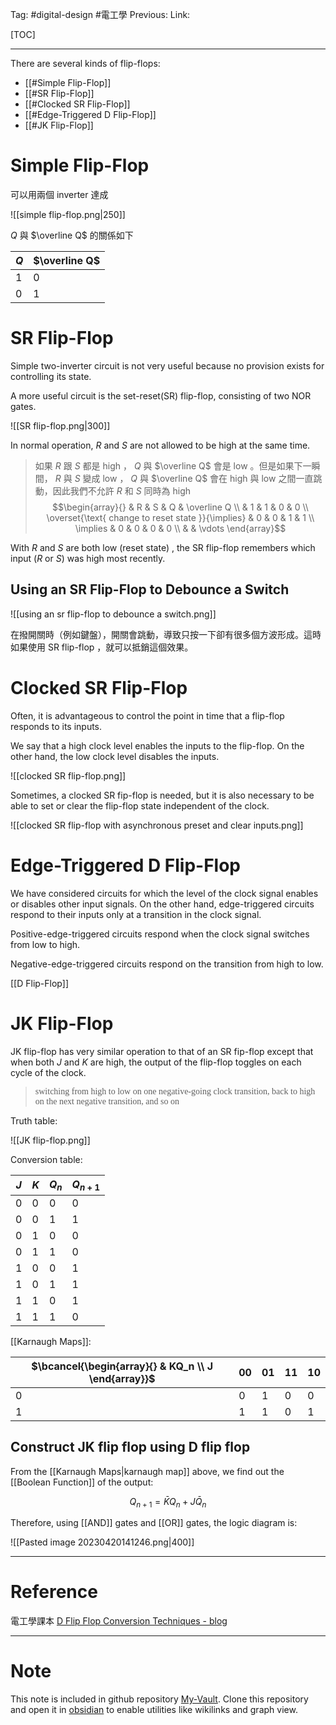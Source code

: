 Tag: #digital-design #電工學 
Previous: 
Link: 

[TOC]

---

There are several kinds of flip-flops:

- [[#Simple Flip-Flop]]
- [[#SR Flip-Flop]]
- [[#Clocked SR Flip-Flop]]
- [[#Edge-Triggered D Flip-Flop]]
- [[#JK Flip-Flop]]

# Simple Flip-Flop

可以用兩個 inverter 達成

![[simple flip-flop.png|250]]

$Q$ 與 $\overline Q$ 的關係如下

| $Q$ | $\overline Q$ |
| --- | ------------- |
| 1   | 0             |
| 0   | 1             | 

# SR Flip-Flop

Simple two-inverter circuit is not very useful because no provision exists for controlling its state.

A more useful circuit is the set-reset(SR) flip-flop, consisting of two NOR gates.

![[SR flip-flop.png|300]]

In normal operation, $R$ and $S$ are not allowed to be high at the same time. 

> 如果 $R$ 跟 $S$ 都是 high ， $Q$ 與 $\overline Q$ 會是 low 。但是如果下一瞬間， $R$ 與 $S$ 變成 low ， $Q$ 與 $\overline Q$ 會在 high 與 low 之間一直跳動，因此我們不允許 $R$ 和 $S$ 同時為 high
> $$\begin{array}{} & R & S & Q & \overline Q \\ & 1 & 1 & 0 & 0 \\ \overset{\text{ change to reset state }}{\implies} & 0 & 0 & 1 & 1 \\ \implies & 0 & 0 & 0 & 0 \\ & & \vdots \end{array}$$

With $R$ and $S$ are both low (reset state) , the SR flip-flop remembers which input ($R$ or $S$) was high most recently.

## Using an SR Flip-Flop to Debounce a Switch

![[using an sr flip-flop to debounce a switch.png]]

在撥開關時（例如鍵盤），開關會跳動，導致只按一下卻有很多個方波形成。這時如果使用 SR flip-flop ，就可以抵銷這個效果。

# Clocked SR Flip-Flop

Often, it is advantageous to control the point in time that a flip-flop responds to its inputs.

We say that a high clock level enables the inputs to the flip-flop. On the other hand, the low clock level disables the inputs.

![[clocked SR flip-flop.png]]

Sometimes, a clocked SR fip-flop is needed, but it is also necessary to be able to set or clear the flip-flop state independent of the clock.

![[clocked SR flip-flop with asynchronous preset and clear inputs.png]]

# Edge-Triggered D Flip-Flop

We have considered circuits for which the level of the clock signal enables or disables other input signals. On the other hand, edge-triggered circuits respond to their inputs only at a transition in the clock signal.

Positive-edge-triggered circuits respond when the clock signal switches from low to high.

Negative-edge-triggered circuits respond on the transition from high to low.

[[D Flip-Flop]]

# JK Flip-Flop

JK flip-flop has very similar operation to that of an SR fip-flop except that when both $J$ and $K$ are high, the output of the flip-flop toggles on each cycle of the clock. 

> <font face = "roman">switching from high to low on one negative-going clock transition, back to high on the next negative transition, and so on</font>

Truth table:

![[JK flip-flop.png]]

Conversion table:

| $J$ | $K$ | $Q_n$ | $Q_{n + 1}$ |
| --- | --- | ----- | ----------- |
| 0   | 0   | 0     | 0           |
| 0   | 0   | 1     | 1           |
| 0   | 1   | 0     | 0           |
| 0   | 1   | 1     | 0           |
| 1   | 0   | 0     | 1           |
| 1   | 0   | 1     | 1           |
| 1   | 1   | 0     | 1           |
| 1   | 1   | 1     | 0           | 

[[Karnaugh Maps]]:

| $\bcancel{\begin{array}{} & KQ_n \\ J \end{array}}$ | 00  | 01  | 11  | 10  |
| --------------------------------------------------- | --- | --- | --- | --- |
| 0                                                   | 0   | 1   | 0   | 0   |
| 1                                                   | 1   | 1   | 0   | 1    |

## Construct JK flip flop using D flip flop

From the [[Karnaugh Maps|karnaugh map]] above, we find out the [[Boolean Function]] of the output:

$$Q_{n + 1} = \bar K Q_n + J \bar Q_n$$

Therefore, using [[AND]] gates and [[OR]] gates, the logic diagram is:

![[Pasted image 20230420141246.png|400]]

---

# Reference

電工學課本
[D Flip Flop Conversion Techniques - blog](https://electrosome.com/d-flip-flop-conversion-techniques/)

---

# Note

This note is included in github repository [My-Vault](https://github.com/LittleD3092/My-Vault.git). Clone this repository and open it in [obsidian](https://obsidian.md/) to enable utilities like wikilinks and graph view.